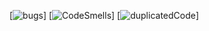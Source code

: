 [![bugs](https://sonarcloud.io/api/project_badges/measure?project=DavidMoura07_trabalhe-conosco-backend-dev&metric=bugs)]
[![CodeSmells](https://sonarcloud.io/api/project_badges/measure?project=DavidMoura07_trabalhe-conosco-backend-dev&metric=code_smells)]
[![duplicatedCode](https://sonarcloud.io/api/project_badges/measure?project=DavidMoura07_trabalhe-conosco-backend-dev&metric=duplicated_lines_density)]
